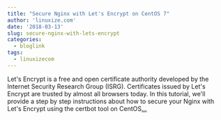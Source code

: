 ```yaml
---
title: "Secure Nginx with Let's Encrypt on CentOS 7"
author: 'linuxize.com'
date: '2018-03-13'
slug: secure-nginx-with-lets-encrypt
categories:
  - bloglink
tags:
  - linuxizecom
---
```


Let's Encrypt is a free and open certificate authority developed by the Internet Security Research Group (ISRG). Certificates issued by Let's Encrypt are trusted by almost all browsers today. In this tutorial, we'll provide a step by step instructions about how to secure your Nginx with Let's Encrypt using the certbot tool on CentOS[... <i class="fas fa-external-link-alt"></i>](https://linuxize.com/post/secure-nginx-with-let-s-encrypt-on-centos-7/)


